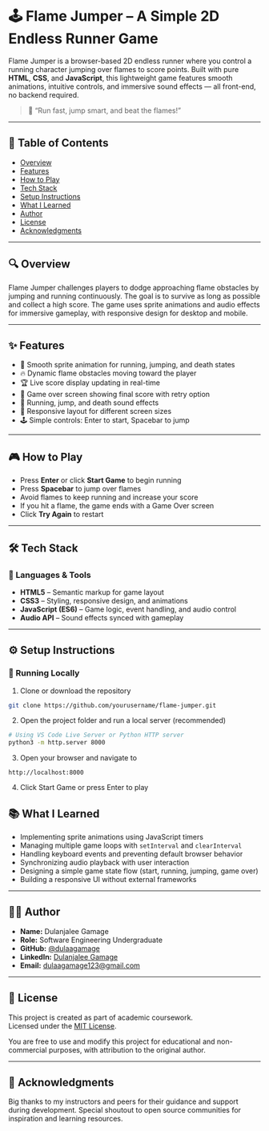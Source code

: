 # 🕹️ Flame Jumper – A Simple 2D Endless Runner Game

Flame Jumper is a browser-based 2D endless runner where you control a running character jumping over flames to score points. Built with pure **HTML**, **CSS**, and **JavaScript**, this lightweight game features smooth animations, intuitive controls, and immersive sound effects — all front-end, no backend required.

> 🚀 “Run fast, jump smart, and beat the flames!”

---

## 📑 Table of Contents

- [Overview](#-overview)  
- [Features](#-features)  
- [How to Play](#-how-to-play)  
- [Tech Stack](#-tech-stack)  
- [Setup Instructions](#-setup-instructions)  
- [What I Learned](#-what-i-learned)  
- [Author](#-author)  
- [License](#-license)  
- [Acknowledgments](#-acknowledgments)  

---

## 🔍 Overview

Flame Jumper challenges players to dodge approaching flame obstacles by jumping and running continuously. The goal is to survive as long as possible and collect a high score. The game uses sprite animations and audio effects for immersive gameplay, with responsive design for desktop and mobile.

---

## ✨ Features

- 🎨 Smooth sprite animation for running, jumping, and death states  
- 🔥 Dynamic flame obstacles moving toward the player  
- 🏆 Live score display updating in real-time  
- 🛑 Game over screen showing final score with retry option  
- 🎵 Running, jump, and death sound effects  
- 📱 Responsive layout for different screen sizes  
- 🕹️ Simple controls: Enter to start, Spacebar to jump  

---

## 🎮 How to Play

- Press **Enter** or click **Start Game** to begin running  
- Press **Spacebar** to jump over flames  
- Avoid flames to keep running and increase your score  
- If you hit a flame, the game ends with a Game Over screen  
- Click **Try Again** to restart  

---

## 🛠️ Tech Stack

### 🔧 Languages & Tools

- **HTML5** – Semantic markup for game layout  
- **CSS3** – Styling, responsive design, and animations  
- **JavaScript (ES6)** – Game logic, event handling, and audio control  
- **Audio API** – Sound effects synced with gameplay  

---

## ⚙️ Setup Instructions

### 🚀 Running Locally

1. Clone or download the repository  

```bash
git clone https://github.com/yourusername/flame-jumper.git
```
2. Open the project folder and run a local server (recommended)

```bash
# Using VS Code Live Server or Python HTTP server
python3 -m http.server 8000
```

3. Open your browser and navigate to

```arduino
http://localhost:8000
```

4. Click Start Game or press Enter to play

## 📚 What I Learned

- Implementing sprite animations using JavaScript timers  
- Managing multiple game loops with `setInterval` and `clearInterval`  
- Handling keyboard events and preventing default browser behavior  
- Synchronizing audio playback with user interaction  
- Designing a simple game state flow (start, running, jumping, game over)  
- Building a responsive UI without external frameworks  

---

## 👩‍💻 Author

- **Name:** Dulanjalee Gamage  
- **Role:** Software Engineering Undergraduate  
- **GitHub:** [@dulaagamage](https://github.com/dulaagamage)  
- **LinkedIn:** [Dulanjalee Gamage](https://www.linkedin.com/in/dulanjalee-gamage-01a7aa207/)  
- **Email:** dulaagamage123@gmail.com  

---

## 📝 License

This project is created as part of academic coursework.  
Licensed under the [MIT License](LICENSE).  

You are free to use and modify this project for educational and non-commercial purposes, with attribution to the original author.

---

## 📜 Acknowledgments

Big thanks to my instructors and peers for their guidance and support during development. Special shoutout to open source communities for inspiration and learning resources.

